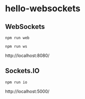 # hello-websockets

## WebSockets

`npm run web`

`npm run ws`

http://localhost:8080/

## Sockets.IO

`npm run io`

http://localhost:5000/

